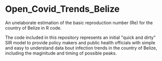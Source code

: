 # Open_Covid_Trends_Belize
An unelaborate estimation of the basic reproduction number (Re) for the country of Belize in R code.

The code included in this repository represents an initial "quick and dirty" SIR model to provide policy makers and public health officials with simple and easy to understand data bout infection trends in the country of Belize, including the maginitude and timing of possible peaks. 
